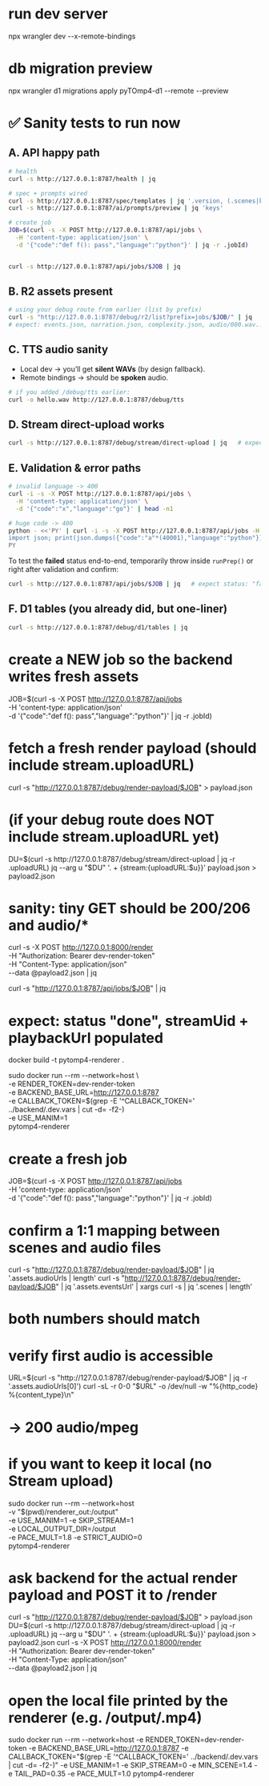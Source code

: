 # run dev server
npx wrangler dev --x-remote-bindings

# db migration preview
npx wrangler d1 migrations apply pyTOmp4-d1 --remote --preview


# ✅ Sanity tests to run now

## A. API happy path

```bash
# health
curl -s http://127.0.0.1:8787/health | jq

# spec + prompts wired
curl -s http://127.0.0.1:8787/spec/templates | jq '.version, (.scenes|keys)'
curl -s http://127.0.0.1:8787/ai/prompts/preview | jq 'keys'

# create job
JOB=$(curl -s -X POST http://127.0.0.1:8787/api/jobs \
  -H 'content-type: application/json' \
  -d '{"code":"def f(): pass","language":"python"}' | jq -r .jobId)


curl -s http://127.0.0.1:8787/api/jobs/$JOB | jq
```

## B. R2 assets present

```bash
# using your debug route from earlier (list by prefix)
curl -s "http://127.0.0.1:8787/debug/r2/list?prefix=jobs/$JOB/" | jq
# expect: events.json, narration.json, complexity.json, audio/000.wav...
```

## C. TTS audio sanity

* Local dev → you’ll get **silent WAVs** (by design fallback).
* Remote bindings → should be **spoken** audio.

```bash
# if you added /debug/tts earlier:
curl -o hello.wav http://127.0.0.1:8787/debug/tts
```

## D. Stream direct-upload works

```bash
curl -s http://127.0.0.1:8787/debug/stream/direct-upload | jq   # expect { uploadURL: ... }
```

## E. Validation & error paths

```bash
# invalid language -> 400
curl -i -s -X POST http://127.0.0.1:8787/api/jobs \
  -H 'content-type: application/json' \
  -d '{"code":"x","language":"go"}' | head -n1

# huge code -> 400
python - <<'PY' | curl -i -s -X POST http://127.0.0.1:8787/api/jobs -H 'content-type: application/json' -d @- | head -n1
import json; print(json.dumps({"code":"a"*(40001),"language":"python"}))
PY
```

To test the **failed** status end-to-end, temporarily throw inside `runPrep()` or right after validation and confirm:

```bash
curl -s http://127.0.0.1:8787/api/jobs/$JOB | jq   # expect status: "failed"
```

## F. D1 tables (you already did, but one-liner)

```bash
curl -s http://127.0.0.1:8787/debug/d1/tables | jq
```






# create a NEW job so the backend writes fresh assets
JOB=$(curl -s -X POST http://127.0.0.1:8787/api/jobs \
  -H 'content-type: application/json' \
  -d '{"code":"def f(): pass","language":"python"}' | jq -r .jobId)

# fetch a fresh render payload (should include stream.uploadURL)
curl -s "http://127.0.0.1:8787/debug/render-payload/$JOB" > payload.json


# (if your debug route does NOT include stream.uploadURL yet)
DU=$(curl -s http://127.0.0.1:8787/debug/stream/direct-upload | jq -r .uploadURL)
jq --arg u "$DU" '. + {stream:{uploadURL:$u}}' payload.json > payload2.json


# sanity: tiny GET should be 200/206 and audio/*
<!-- URL=$(jq -r '.assets.audioUrls[0]' payload.json)
curl -sL -r 0-0 "$URL" -o /dev/null -w "%{http_code} %{content_type}\n" -->

curl -s -X POST http://127.0.0.1:8000/render \
  -H "Authorization: Bearer dev-render-token" \
  -H "Content-Type: application/json" \
  --data @payload2.json | jq

curl -s "http://127.0.0.1:8787/api/jobs/$JOB" | jq
# expect: status "done", streamUid + playbackUrl populated



<!-- docker -->
docker build -t pytomp4-renderer .

sudo docker run --rm --network=host \                                     
  -e RENDER_TOKEN=dev-render-token \
  -e BACKEND_BASE_URL=http://127.0.0.1:8787 \
  -e CALLBACK_TOKEN=$(grep -E '^CALLBACK_TOKEN=' ../backend/.dev.vars | cut -d= -f2-) \
  -e USE_MANIM=1 \
  pytomp4-renderer













































  # create a fresh job
JOB=$(curl -s -X POST http://127.0.0.1:8787/api/jobs \
  -H 'content-type: application/json' \
  -d '{"code":"def f(): pass","language":"python"}' | jq -r .jobId)

# confirm a 1:1 mapping between scenes and audio files
curl -s "http://127.0.0.1:8787/debug/render-payload/$JOB" | jq '.assets.audioUrls | length'
curl -s "http://127.0.0.1:8787/debug/render-payload/$JOB" | jq '.assets.eventsUrl' | xargs curl -s | jq '.scenes | length'
# both numbers should match

# verify first audio is accessible
URL=$(curl -s "http://127.0.0.1:8787/debug/render-payload/$JOB" | jq -r '.assets.audioUrls[0]')
curl -sL -r 0-0 "$URL" -o /dev/null -w "%{http_code} %{content_type}\n"
# -> 200 audio/mpeg

# if you want to keep it local (no Stream upload)
sudo docker run --rm --network=host \
  -v "$(pwd)/renderer_out:/output" \
  -e USE_MANIM=1 -e SKIP_STREAM=1 \
  -e LOCAL_OUTPUT_DIR=/output \
  -e PACE_MULT=1.8 -e STRICT_AUDIO=0 \
  pytomp4-renderer

# ask backend for the actual render payload and POST it to /render
curl -s "http://127.0.0.1:8787/debug/render-payload/$JOB" > payload.json
DU=$(curl -s http://127.0.0.1:8787/debug/stream/direct-upload | jq -r .uploadURL)
jq --arg u "$DU" '. + {stream:{uploadURL:$u}}' payload.json > payload2.json
curl -s -X POST http://127.0.0.1:8000/render \
  -H "Authorization: Bearer dev-render-token" \
  -H "Content-Type: application/json" \
  --data @payload2.json | jq

# open the local file printed by the renderer (e.g. /output/<job>.mp4)
sudo docker run --rm --network=host -e RENDER_TOKEN=dev-render-token -e BACKEND_BASE_URL=http://127.0.0.1:8787 -e CALLBACK_TOKEN="$(grep -E '^CALLBACK_TOKEN=' ../backend/.dev.vars | cut -d= -f2-)" -e USE_MANIM=1 -e SKIP_STREAM=0 -e MIN_SCENE=1.4 -e TAIL_PAD=0.35 -e PACE_MULT=1.0 pytomp4-renderer

